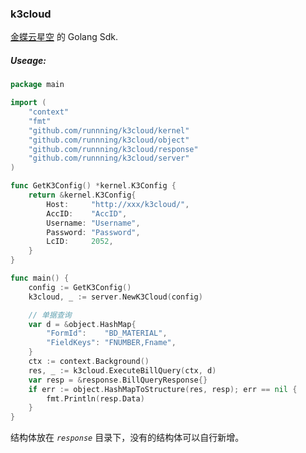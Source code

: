 ### k3cloud
[金蝶云星空](https://vip.kingdee.com/knowledge/specialDetail/229961573895771136) 的 Golang Sdk.

##### Useage:
```go
package main

import (
	"context"
	"fmt"
	"github.com/runnning/k3cloud/kernel"
	"github.com/runnning/k3cloud/object"
	"github.com/runnning/k3cloud/response"
	"github.com/runnning/k3cloud/server"
)

func GetK3Config() *kernel.K3Config {
	return &kernel.K3Config{
		Host:     "http://xxx/k3cloud/",
		AccID:    "AccID",
		Username: "Username",
		Password: "Password",
		LcID:     2052,
	}
}

func main() {
	config := GetK3Config()
	k3cloud, _ := server.NewK3Cloud(config)

	// 单据查询
	var d = &object.HashMap{
		"FormId":    "BD_MATERIAL",
		"FieldKeys": "FNUMBER,Fname",
	}
	ctx := context.Background()
	res, _ := k3cloud.ExecuteBillQuery(ctx, d)
	var resp = &response.BillQueryResponse{}
	if err := object.HashMapToStructure(res, resp); err == nil {
		fmt.Println(resp.Data)
	}
}
```

结构体放在 _`response`_ 目录下，没有的结构体可以自行新增。
